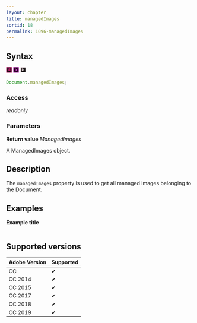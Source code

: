 ```yaml
---
layout: chapter
title: managedImages
sortid: 18
permalink: 1096-managedImages
---
```

## Syntax

![](../../images/indesign.png "InDesign") ![](../../images/incopy.png "InCopy") ![](../../images/indesignserver.png "InDesign Server")
```javascript
Document.managedImages;
```

### Access

*readonly*

### Parameters

**Return value** *ManagedImages*

A ManagedImages object.

## Description

The `managedImages` property is used to get all managed images belonging to the Document.

## Examples

**Example title**

```javascript
```

## Supported versions

| Adobe Version | Supported |
|---------------|---------|
| CC            | ✔       |
| CC 2014       | ✔       |
| CC 2015       | ✔       |
| CC 2017       | ✔       |
| CC 2018       | ✔       |
| CC 2019       | ✔       |